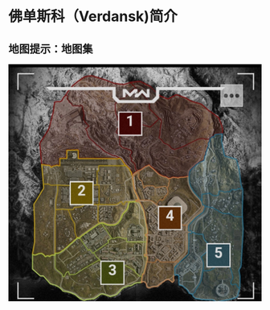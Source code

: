 # 佛单斯科（Verdansk)简介
## 地图提示：地图集
![Alt_text](https://github.com/anorchid/cod16/blob/master/altered.png)

